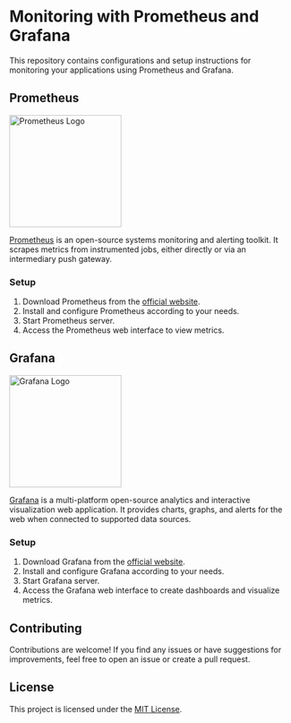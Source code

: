 # Monitoring with Prometheus and Grafana

This repository contains configurations and setup instructions for monitoring your applications using Prometheus and Grafana.

## Prometheus

<img src="https://prometheus.io/assets/icon.png" alt="Prometheus Logo" width="200"/>

[Prometheus](https://prometheus.io/) is an open-source systems monitoring and alerting toolkit. It scrapes metrics from instrumented jobs, either directly or via an intermediary push gateway.

### Setup

1. Download Prometheus from the [official website](https://prometheus.io/download/).
2. Install and configure Prometheus according to your needs.
3. Start Prometheus server.
4. Access the Prometheus web interface to view metrics.

## Grafana

<img src="https://grafana.com/static/assets/img/grafana_logo.svg" alt="Grafana Logo" width="200"/>

[Grafana](https://grafana.com/) is a multi-platform open-source analytics and interactive visualization web application. It provides charts, graphs, and alerts for the web when connected to supported data sources.

### Setup

1. Download Grafana from the [official website](https://grafana.com/get).
2. Install and configure Grafana according to your needs.
3. Start Grafana server.
4. Access the Grafana web interface to create dashboards and visualize metrics.

## Contributing

Contributions are welcome! If you find any issues or have suggestions for improvements, feel free to open an issue or create a pull request.

## License

This project is licensed under the [MIT License](LICENSE).
